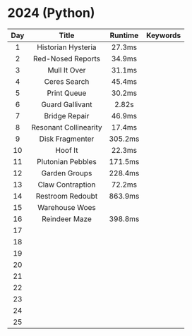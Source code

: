 # 2024 (Python)

| Day  | Title                           | Runtime | Keywords |
| :-:  | :-:                             | :-:     | :-:      |
| 1    | Historian Hysteria              | 27.3ms  ||
| 2    | Red-Nosed Reports               | 34.9ms  ||
| 3    | Mull It Over                    | 31.1ms  ||
| 4    | Ceres Search                    | 45.4ms  ||
| 5    | Print Queue                     | 30.2ms  ||
| 6    | Guard Gallivant                 | 2.82s   ||
| 7    | Bridge Repair                   | 46.9ms  ||
| 8    | Resonant Collinearity           | 17.4ms  ||
| 9    | Disk Fragmenter                 | 305.2ms ||
| 10   | Hoof It                         | 22.3ms  ||
| 11   | Plutonian Pebbles               | 171.5ms ||
| 12   | Garden Groups                   | 228.4ms ||
| 13   | Claw Contraption                | 72.2ms  ||
| 14   | Restroom Redoubt                | 863.9ms ||
| 15   | Warehouse Woes                  |         ||
| 16   | Reindeer Maze                   | 398.8ms ||
| 17   | ||
| 18   | ||
| 19   | ||
| 20   | ||
| 21   | ||
| 22   | ||
| 23   | ||
| 24   | ||
| 25   | ||
